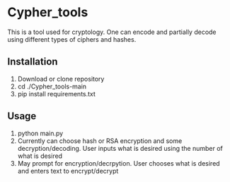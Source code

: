 # Cypher_tools

This is a tool used for cryptology. One can encode and partially decode using different types of ciphers and hashes. 


<h2> Installation </h2>
<ol> 
  <li> Download or clone repository </li>
  <li> cd ./Cypher_tools-main </li>
  <li> pip install requirements.txt </li>
</ol>
<h2> Usage </h2>
<ol>
  <li> python main.py </li>
  <li> Currently can choose hash or RSA encryption and some decryption/decoding. User inputs what is desired using the number of what is desired </li>
  <li> May prompt for encryption/decrpytion. User chooses what is desired and enters text to encrypt/decrypt </li>
</ol>
